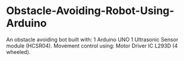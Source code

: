 # Obstacle-Avoiding-Robot-Using-Arduino
An obstacle avoiding bot built with:
 1 Arduino UNO
 1 Ultrasonic Sensor module (HCSR04).
Movement control using:
 Motor Driver IC L293D (4 wheeled).
